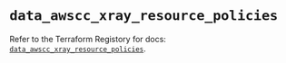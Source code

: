 # `data_awscc_xray_resource_policies`

Refer to the Terraform Registory for docs: [`data_awscc_xray_resource_policies`](https://registry.terraform.io/providers/hashicorp/awscc/0.70.0/docs/data-sources/xray_resource_policies).
